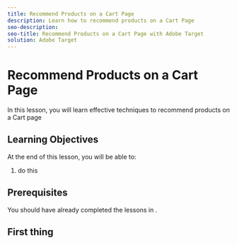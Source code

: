 ```yaml
---
title: Recommend Products on a Cart Page
description: Learn how to recommend products on a Cart Page
seo-description:
seo-title: Recommend Products on a Cart Page with Adobe Target
solution: Adobe Target
---
```


# Recommend Products on a Cart Page

In this lesson, you will learn effective techniques to recommend products on a Cart page

## Learning Objectives

At the end of this lesson, you will be able to:

1. do this

## Prerequisites

You should have already completed the lessons in .

## First thing